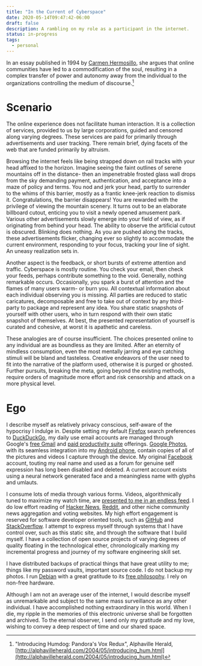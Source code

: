 ```yaml
---
title: "In the Current of Cyberspace"
date: 2020-05-14T09:47:42-06:00
draft: false
description: A rambling on my role as a participant in the internet.
status: in-progress
tags:
  - personal
---
```


In an essay published in 1994 by [Carmen Hermosillo](https://en.wikipedia.org/wiki/Carmen_Hermosillo), she argues that online communities have led to a commodification of the soul, resulting in a complex transfer of power and autonomy away from the individual to the organizations controlling the medium of discourse.[^1]

<!-- blockquote "humdog" "pandora's vox: on community in cyberspace" "http://alphavilleherald.com/2004/05/introducing_hum.html"
when i went into cyberspace i went into it thinking that it was a place like any other place and that it would be a human interaction like any other human interaction. i was wrong when i thought that. it was a terrible mistake.
 /blockquote -->

# Scenario

The online experience does not facilitate human interaction.
It is a collection of services, provided to us by large corporations, guided and censored along varying degrees.
These services are paid for primarily through advertisements and user tracking.
There remain brief, dying facets of the web that are funded primarily by altruism.

Browsing the internet feels like being strapped down on rail tracks with your head affixed to the horizon.
Imagine seeing the faint outlines of serene mountains off in the distance- then an impenetrable frosted glass wall drops from the sky demanding payment, authentication, and acceptance into a maze of policy and terms.
You nod and jerk your head, partly to surrender to the whims of this barrier, mostly as a frantic knee-jerk reaction to dismiss it.
Congratulations, the barrier disappears!
You are rewarded with the privilege of viewing the mountain scenery.
It turns out to be an elaborate billboard cutout, enticing you to visit a newly opened amusement park.
Various other advertisements slowly emerge into your field of view, as if originating from behind your head.
The ability to observe the artificial cutout is obscured. Blinking does nothing.
As you are pushed along the tracks, these advertisements flicker, changing ever so slightly to accommodate the current environment, responding to your focus, tracking your line of sight.
An uneasy realization sets in.

Another aspect is the feedback, or short bursts of extreme attention and traffic.
Cyberspace is mostly routine.
You check your email, then check your feeds, perhaps contribute something to the void.
Generally, nothing remarkable occurs.
Occasionally, you spark a burst of attention and the flames of many users warm- or burn you.
All contextual information about each individual observing you is missing.
All parties are reduced to static caricatures, decomposable and free to take out of context by any third-party to package and represent any idea.
You share static snapshots of yourself with other users, who in turn respond with their own static snapshot of themselves.
At best, the presented representation of yourself is curated and cohesive, at worst it is apathetic and careless.

These analogies are of course insufficient.
The choices presented online to any individual are as boundless as they are limited.
After an eternity of mindless consumption, even the most mentally jarring and eye catching stimuli will be bland and tasteless.
Creative endeavors of the user need to fit into the narrative of the platform used, otherwise it is purged or ghosted.
Further pursuits, breaking the meta, going beyond the existing methods, require orders of magnitude more effort and risk censorship and attack on a more physical level.

# Ego

I describe myself as relatively privacy conscious, self-aware of the hypocrisy I indulge in. Despite setting my default [Firefox](https://www.mozilla.org/en-US/firefox/new/) search preferences to [DuckDuckGo](https://duckduckgo.com/about), my daily use email accounts are managed through Google's [free Gmail](https://www.gmail.com/mail/help/intl/en/about.html) and [paid productivity suite](https://gsuite.google.com/) offerings.
[Google Photos](https://www.google.com/photos/about/), with its seamless integration into my [Android phone](https://www.android.com/), contain copies of all of the pictures and videos I capture through the device.
My original [Facebook](https://about.fb.com/company-info/) account, touting my real name and used as a forum for genuine self expression has long been disabled and deleted.
A current account exists using a neural network generated face and a meaningless name with glyphs and umlauts.

I consume lots of media through various forms.
Videos, algorithmically tuned to maximize my watch time, are [presented to me in an endless feed](https://www.youtube.com/about/).
I do low effort reading of [Hacker News](https://news.ycombinator.com/), [Reddit](https://www.reddit.com/), and other niche community news aggregation and voting websites.
My high effort engagement is reserved for software developer oriented tools, such as [GitHub](https://github.com/about) and [StackOverflow](https://stackoverflow.com/tour).
I attempt to express myself through systems that I have control over, such as this static site, and through the software that I build myself.
I have a collection of open source projects of varying degrees of quality floating in the technological ether, chronologically marking my incremental progress and journey of my software engineering skill set.

I have distributed backups of practical things that have great utility to me; things like my password vaults, important source code.
I do not backup my photos.
I run [Debian](https://www.debian.org/) with a great gratitude to its [free philosophy](https://www.debian.org/intro/free).
I rely on non-free hardware.

Although I am not an average user of the internet, I would describe myself as unremarkable and subject to the same mass surveillance as any other individual.
I have accomplished nothing extraordinary in this world.
When I die, my ripple in the memories of this electronic universe shall be forgotten and archived.
To the eternal observer, I send only my gratitude and my love, wishing to convey a deep respect of time and our shared space.


[^1]: "Introducing Humdog: Pandora's Vox Redux", Alphaville Herald, [http://alphavilleherald.com/2004/05/introducing_hum.html](http://alphavilleherald.com/2004/05/introducing_hum.html)
